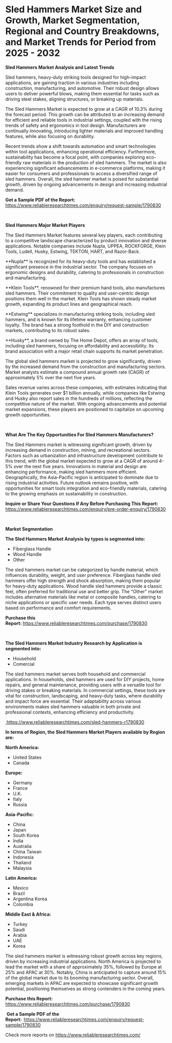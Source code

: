 <p><h1>Sled Hammers Market Size and Growth, Market Segmentation, Regional and Country Breakdowns, and Market Trends for Period from 2025 -  2032</h1></p><p><strong>Sled Hammers Market Analysis and Latest Trends</strong></p>
<p><p>Sled hammers, heavy-duty striking tools designed for high-impact applications, are gaining traction in various industries including construction, manufacturing, and automotive. Their robust design allows users to deliver powerful blows, making them essential for tasks such as driving steel stakes, aligning structures, or breaking up materials. </p><p>The Sled Hammers Market is expected to grow at a CAGR of 10.3% during the forecast period. This growth can be attributed to an increasing demand for efficient and reliable tools in industrial settings, coupled with the rising trends of safety and ergonomics in tool design. Manufacturers are continually innovating, introducing lighter materials and improved handling features, while also focusing on durability.</p><p>Recent trends show a shift towards automation and smart technologies within tool applications, enhancing operational efficiency. Furthermore, sustainability has become a focal point, with companies exploring eco-friendly raw materials in the production of sled hammers. The market is also experiencing significant advancements in e-commerce platforms, making it easier for consumers and professionals to access a diversified range of sled hammers. Overall, the sled hammer market is poised for substantial growth, driven by ongoing advancements in design and increasing industrial demand.</p></p>
<p><strong>Get a Sample PDF of the Report:&nbsp;</strong> <a href="https://www.reliableresearchtimes.com/enquiry/request-sample/1790830?utm_campaign=2310&utm_medium=2&utm_source=Github&utm_content=ia&utm_term=19022025&utm_id=sled-hammers">https://www.reliableresearchtimes.com/enquiry/request-sample/1790830</a></p>
<p>&nbsp;</p>
<p><strong>Sled Hammers Major Market Players</strong></p>
<p><p>The Sled Hammers Market features several key players, each contributing to a competitive landscape characterized by product innovation and diverse applications. Notable companies include Nupla, UPPEA, ROCKFORGE, Klein Tools, Ludell, Husky, Estwing, TEKTON, HART, and Razor-Back.</p><p>**Nupla** is recognized for its heavy-duty tools and has established a significant presence in the industrial sector. The company focuses on ergonomic designs and durability, catering to professionals in construction and manufacturing. </p><p>**Klein Tools**, renowned for their premium hand tools, also manufactures sled hammers. Their commitment to quality and user-centric design positions them well in the market. Klein Tools has shown steady market growth, expanding its product lines and geographical reach.</p><p>**Estwing** specializes in manufacturing striking tools, including sled hammers, and is known for its lifetime warranty, enhancing customer loyalty. The brand has a strong foothold in the DIY and construction markets, contributing to its robust sales.</p><p>**Husky**, a brand owned by The Home Depot, offers an array of tools, including sled hammers, focusing on affordability and accessibility. Its brand association with a major retail chain supports its market penetration.</p><p>The global sled hammers market is projected to grow significantly, driven by the increased demand from the construction and manufacturing sectors. Market analysts estimate a compound annual growth rate (CAGR) of approximately 5% over the next five years.</p><p>Sales revenue varies across these companies, with estimates indicating that Klein Tools generates over $1 billion annually, while companies like Estwing and Husky also report sales in the hundreds of millions, reflecting the competitive nature of the market. With ongoing advancements and potential market expansions, these players are positioned to capitalize on upcoming growth opportunities.</p></p>
<p>&nbsp;</p>
<p><strong>What Are The Key Opportunities For Sled Hammers Manufacturers?</strong></p>
<p><p>The Sled Hammers market is witnessing significant growth, driven by increasing demand in construction, mining, and recreational sectors. Factors such as urbanization and infrastructure development contribute to this trend, with the global market expected to grow at a CAGR of around 4-5% over the next five years. Innovations in material and design are enhancing performance, making sled hammers more efficient. Geographically, the Asia-Pacific region is anticipated to dominate due to rising industrial activities. Future outlook remains positive, with opportunities for smart tools integration and eco-friendly materials, catering to the growing emphasis on sustainability in construction.</p></p>
<p><strong>Inquire or Share Your Questions If Any Before Purchasing This Report:</strong> <a href="https://www.reliableresearchtimes.com/enquiry/pre-order-enquiry/1790830?utm_campaign=2310&utm_medium=2&utm_source=Github&utm_content=ia&utm_term=19022025&utm_id=sled-hammers">https://www.reliableresearchtimes.com/enquiry/pre-order-enquiry/1790830</a></p>
<p>&nbsp;</p>
<p><strong>Market Segmentation</strong></p>
<p><strong>The Sled Hammers Market Analysis by types is segmented into:</strong></p>
<p><ul><li>Fiberglass Handle</li><li>Wood Handle</li><li>Other</li></ul></p>
<p><p>The sled hammers market can be categorized by handle material, which influences durability, weight, and user preference. Fiberglass handle sled hammers offer high strength and shock absorption, making them popular for heavy-duty applications. Wood handle sled hammers provide a classic feel, often preferred for traditional use and better grip. The "Other" market includes alternative materials like metal or composite handles, catering to niche applications or specific user needs. Each type serves distinct users based on performance and comfort requirements.</p></p>
<p><strong>Purchase this Report:&nbsp;</strong><a href="https://www.reliableresearchtimes.com/purchase/1790830?utm_campaign=2310&utm_medium=2&utm_source=Github&utm_content=ia&utm_term=19022025&utm_id=sled-hammers">https://www.reliableresearchtimes.com/purchase/1790830</a></p>
<p>&nbsp;</p>
<p><strong>The Sled Hammers Market Industry Research by Application is segmented into:</strong></p>
<p><ul><li>Household</li><li>Comercial</li></ul></p>
<p><p>The sled hammers market serves both household and commercial applications. In households, sled hammers are used for DIY projects, home repairs, and general maintenance, providing users with a versatile tool for driving stakes or breaking materials. In commercial settings, these tools are vital for construction, landscaping, and heavy-duty tasks, where durability and impact force are essential. Their adaptability across various environments makes sled hammers valuable in both private and professional contexts, enhancing efficiency and productivity.</p></p>
<p><a href="https://www.reliableresearchtimes.com/sled-hammers-r1790830?utm_campaign=2310&utm_medium=2&utm_source=Github&utm_content=ia&utm_term=19022025&utm_id=sled-hammers">&nbsp;https://www.reliableresearchtimes.com/sled-hammers-r1790830</a></p>
<p><strong>In terms of Region, the Sled Hammers Market Players available by Region are:</strong></p>
<p>
    <p> <strong> North America: </strong>
        <ul>
            <li>United States</li>
            <li>Canada</li>
        </ul>
        </p> 
    <p> <strong> Europe: </strong>
        <ul>
            <li>Germany</li>
            <li>France</li>
            <li>U.K.</li>
            <li>Italy</li>
            <li>Russia</li>
        </ul>
        </p> 
    <p> <strong> Asia-Pacific: </strong>
        <ul>
            <li>China</li>
            <li>Japan</li>
            <li>South Korea</li>
            <li>India</li>
            <li>Australia</li>
            <li>China Taiwan</li>
            <li>Indonesia</li>
            <li>Thailand</li>
            <li>Malaysia</li>
        </ul>
        </p> 
    <p> <strong> Latin America: </strong>
        <ul>
            <li>Mexico</li>
            <li>Brazil</li>
            <li>Argentina Korea</li>
            <li>Colombia</li>
        </ul>
        </p> 
    <p> <strong> Middle East & Africa: </strong>
        <ul>
            <li>Turkey</li>
            <li>Saudi</li>
            <li>Arabia</li>
            <li>UAE</li>
            <li>Korea</li>
        </ul>
    </p>
    </p>
<p><p>The sled hammers market is witnessing robust growth across key regions, driven by increasing industrial applications. North America is projected to lead the market with a share of approximately 35%, followed by Europe at 25% and APAC at 30%. Notably, China is anticipated to capture around 15% of the global market due to its booming manufacturing sector. Overall, emerging markets in APAC are expected to showcase significant growth potential, positioning themselves as strong contenders in the coming years.</p></p>
<p><strong>Purchase this Report: </strong><a href="https://www.reliableresearchtimes.com/purchase/1790830?utm_campaign=2310&utm_medium=2&utm_source=Github&utm_content=ia&utm_term=19022025&utm_id=sled-hammers">https://www.reliableresearchtimes.com/purchase/1790830</a></p>
<p>&nbsp;<strong>Get a Sample PDF of the Report:&nbsp;&nbsp;</strong><a href="https://www.reliableresearchtimes.com/enquiry/request-sample/1790830?utm_campaign=2310&utm_medium=2&utm_source=Github&utm_content=ia&utm_term=19022025&utm_id=sled-hammers">https://www.reliableresearchtimes.com/enquiry/request-sample/1790830</a></p>
<p><strong></strong></p>
<p>Check more reports on <a href="https://www.reliableresearchtimes.com/?utm_campaign=2310&utm_medium=2&utm_source=Github&utm_content=ia&utm_term=19022025&utm_id=sled-hammers">https://www.reliableresearchtimes.com/</a></p>